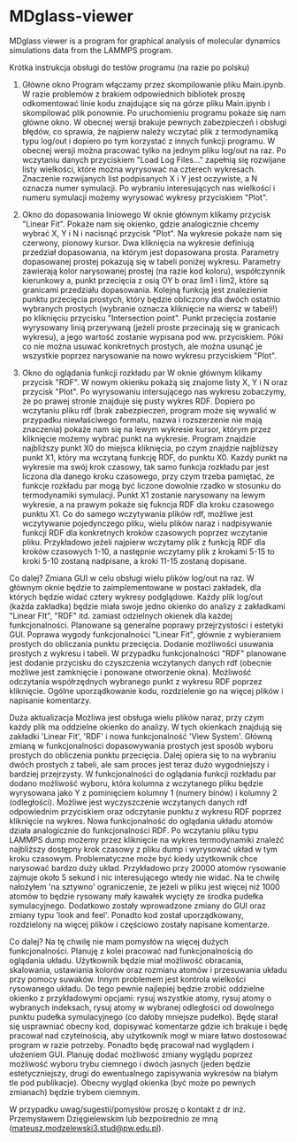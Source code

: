 # MDglass-viewer
MDglass viewer is a program for graphical analysis of molecular dynamics simulations data from the LAMMPS program.

Krótka instrukcja obsługi do testów programu (na razie po polsku)
1) Główne okno
   Program włączamy przez skompilowanie pliku Main.ipynb. W razie problemów z brakiem odpowiednich bibliotek proszę odkomentować linie kodu znajdujące się na górze pliku Main.ipynb i skompilować plik ponownie.
   Po uruchomieniu programu pokaże się nam główne okno. W obecnej wersji brakuje pewnych zabezpieczeń i obsługi błędów, co sprawia, że najpierw należy wczytać plik z termodynamiką typu log/out i dopiero po tym
   korzystać z innych funkcji programu. W obecnej wersji można pracować tylko na jednym pliku log/out na raz. Po wczytaniu danych przyciskiem "Load Log Files..." zapełnią się rozwijane listy wielkości, które
   można wyrysować na czterech wykresach. Znaczenie rozwijanych list podpisanych X i Y jest oczywiste, a N oznacza numer symulacji. Po wybraniu interesujących nas wielkości i numeru symulacji możemy wyrysować
   wykresy przyciskiem "Plot".
      
2) Okno do dopasowania liniowego
   W oknie głównym klikamy przycisk "Linear Fit". Pokaże nam się okienko, gdzie analogicznie chcemy wybrać X, Y i N i nacisnąć przycisk "Plot". Na wykresie pokaże nam się czerwony, pionowy kursor. Dwa kliknięcia 
   na wykresie definiują przedział dopasowania, na którym jest dopasowana prosta. Parametry dopasowanej prostej pokazują się w tabeli poniżej wykresu. Parametry zawierają kolor narysowanej prostej (na razie kod koloru),
   współczynnik kierunkowy a, punkt przecięcia z osią OY b oraz lim1 i lim2, które są granicami przedziału dopasowania. Kolejną funkcją jest znalezienie punktu przecięcia prostych, który będzie obliczony dla dwóch
   ostatnio wybranych prostych (wybranie oznacza kliknięcie na wiersz w tabeli!) po kliknięciu przycisku "Intersection point". Punkt przecięcia zostanie wyrysowany linią przerywaną (jeżeli proste przecinają się w
   granicach wykresu), a jego wartość zostanie wypisana pod ww. przyciskiem. Póki co nie można usuwać konkretnych prostych, ale można usunąć je wszystkie poprzez narysowanie na nowo wykresu przyciskiem "Plot".
   
4) Okno do oglądania funkcji rozkładu par
   W oknie głównym klikamy przycisk "RDF". W nowym okienku pokażą się znajome listy X, Y i N oraz przycisk "Plot". Po wyrysowaniu intersującego nas wykresu zobaczymy, że po prawej stronie znajduje się pusty wykres RDF.
   Dopiero po wczytaniu pliku rdf (brak zabezpieczeń, program może się wywalić w przypadku niewłaściwego formatu, nazwa i rozszerzenie nie mają znaczenia) pokaże nam się na lewym wykresie kursor, którym przez kliknięcie możemy wybrać punkt na wykresie.
   Program znajdzie najbliższy punkt X0 do miejsca kliknięcia, po czym znajdzie najbliższy punkt X1, który ma wczytaną funkcję RDF, do punktu X0. Każdy punkt na wykresie ma swój krok czasowy, tak samo funkcja rozkładu par jest liczona
   dla danego kroku czasowego, przy czym trzeba pamiętać, że funkcje rozkładu par mogą być liczone dowolnie rzadko w stosunku do termodynamiki symulacji. Punkt X1 zostanie narysowany na lewym wykresie, a na prawym pokaże się
   fukncja RDF dla kroku czasowego punktu X1. Co do samego wczytywania plików rdf, możliwe jest wczytywanie pojedynczego pliku, wielu plików naraz i nadpisywanie funkcji RDF dla konkretnych kroków czasowych poprzez wczytanie
   pliku. Przykładowo jeżeli najpierw wczytamy plik z funkcją RDF dla kroków czasowych 1-10, a następnie wczytamy plik z krokami 5-15 to kroki 5-10 zostaną nadpisane, a kroki 11-15 zostaną dopisane.

Co dalej?
Zmiana GUI w celu obsługi wielu plików log/out na raz. W głównym oknie będzie to zaimplementowane w postaci zakładek, dla których będzie widać cztery wykresy podglądowe. Każdy plik log/out (każda zakładka) będzie miała 
swoje jedno okienko do analizy z zakładkami "Linear FIt", "RDF" itd. zamiast odzielnych okienek dla każdej funkcjonalności.
Planowane są generalne poprawy przejrzystości i estetyki GUI.
Poprawa wygody funkcjonalności "Linear Fit", głównie z wybieraniem prostych do obliczania punktu przecięcia. Dodanie możliwości usuwania prostych z wykresu i tabeli.
W przypadku funkcjonalności "RDF" planowane jest dodanie przycisku do czyszczenia wczytanych danych rdf (obecnie możliwe jest zamknięcie i ponowane otworzenie okna). Możliwość odczytania współrzędnych wybranego punkt z wykresu RDF 
poprzez kliknięcie.
Ogólne uporządkowanie kodu, rozdzielenie go na więcej plików i napisanie komentarzy.

Duża aktualizacja
Możliwa jest obsługa wielu plików naraz, przy czym każdy plik ma oddzielne okienko do analizy. W tych okienkach znajdują się zakładki 'Linear Fit', 
'RDF' i  nowa funkcjonalność 'View System'. Główną zmianą w funkcjonalności dopasowywania prostych jest sposób wyboru prostych do obliczenia punktu przecięcia. Dalej opiera się to na wybraniu dwóch prostych z tabeli, ale sam proces jest teraz dużo wygodniejszy i bardziej przejrzysty. W funkcjonalności do oglądania funkcji rozkładu par dodano możliwość wyboru, która kolumna z wczytanego pliku będzie wyrysowana jako Y z pominięciem kolumny 1 (numery binów) i kolumny 2 (odległości). Możliwe jest wyczyszczenie wczytanych danych rdf odpowiednim przyciskiem oraz odczytanie punktu z wykresu RDF poprzez kliknięcie na wykres. Nowa funkcjonalność do oglądania układu atomów działa analogicznie do funkcjonalności RDF. Po wczytaniu pliku typu LAMMPS dump możemy przez kliknięcie na wykres termodynamiki znaleźć najbliższy dostępny krok czasowy z pliku dump i wyrysować układ w tym kroku czasowym. Problematyczne może być kiedy użytkownik chce narysować bardzo duży układ. Przykładowo przy 20000 atomów rysowanie zajmuje około 5 sekund i nic interesującego wtedy nie widać. Na te chwilę nałożyłem 'na sztywno' ograniczenie, że jeżeli w pliku jest więcej niż 1000 atomów to będzie rysowany mały kawałek wycięty ze środka pudełka symulacyjnego. Dodatkowo zostały wprowadzone zmiany do GUI oraz zmiany typu 'look and feel'. Ponadto kod został uporządkowany, rozdzielony na więcej plików i częściowo zostały napisane komentarze.

Co dalej?
Na tę chwilę nie mam pomysłów na więcej dużych funkcjonalności. Planuję z kolei pracować nad funkcjonalnością do oglądania układu. Użytkownik będzie miał możliwość obracania, skalowania, ustawiania kolorów oraz rozmiaru atomów i przesuwania układu przy pomocy suwaków. Innym problemem jest kontrola wielkości rysowanego układu. Do tego pewnie najlepiej będzie zrobić oddzielne okienko z przykładowymi opcjami: rysuj wszystkie atomy, rysuj atomy o wybranych indeksach, rysuj atomy w wybranej odległości od dowolnego punktu pudełka symulacyjnego (co dałoby mniejsze pudełko). Będę starał się usprawniać obecny kod, dopisywać komentarze gdzie ich brakuje i będę pracował nad czytelnością, aby użytkownik mogł w miare łatwo dostosować program w razie potrzeby. Ponadto będę pracował nad wyglądem i ułożeniem GUI. Planuję dodać możliwość zmiany wyglądu poprzez możliwość wyboru trybu ciemnego i dwóch jasnych (jeden będzie estetyczniejszy, drugi do ewentualnego zapisywania wykresów na białym tle pod publikacje). Obecny wygląd okienka (być może po pewnych zmianach) będzie trybem ciemnym.

W przypadku uwag/sugestii/pomysłów proszę o kontakt z dr inż. Przemysławem Dzięgielewskim lub bezpośrednio ze mną (mateusz.modzelewski3.stud@pw.edu.pl).
   
